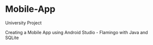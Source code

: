 # Mobile-App

University Project

Creating a Mobile App using Android Studio - Flamingo with Java and SQLite
